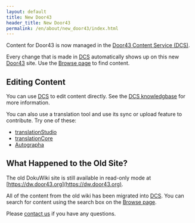 ```yaml
---
layout: default
title: New Door43
header_title: New Door43
permalink: /en/about/new_door43/index.html
---
```


Content for Door43 is now managed in the [Door43 Content Service (DCS)](https://git.door43.org).

Every change that is made in [DCS](https://git.door43.org) automatically shows up on this new [Door43](https://door43.org) site. Use the [Browse page](/en/) to find content. 

## Editing Content

You can use [DCS](https://git.door43.org) to edit content directly. See the [DCS knowledgbase](http://help.door43.org/en/knowledgebase/15-door43-content-service) for more information.

You can also use a translation tool and use its sync or upload feature to contribute.  Try one of these:

* [translationStudio](http://ufw.io/ts)
* [translationCore](http://ufw.io/tc)
* [Autographa](http://ufw.io/autograph)

## What Happened to the Old Site?

The old DokuWiki site is still available in read-only mode at [https://dw.door43.org](https://dw.door43.org).

All of the content from the old wiki has been migrated into [DCS](https://git.door43.org).  You can search for content using the search box on the [Browse page](/en/).

Please [contact us](/en/contact/) if you have any questions.
